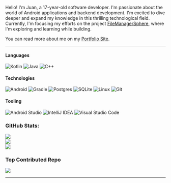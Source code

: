 Hello! I'm Juan, a 17-year-old software developer. I'm passionate about the world of Android applications and backend development. I'm excited to dive deeper and expand my knowledge in this thrilling technological field. Currently, I'm focusing my efforts on the project [FileManagerSphere](https://github.com/Ruan625Br/FileManagerSphere), where I'm exploring and learning while building.

You can read more about me on my [Portfolio Site](https://ruan625br.github.io/).


---


#### Languages
![Kotlin](https://img.shields.io/badge/kotlin-%237F52FF.svg?style=for-the-badge&logo=kotlin&logoColor=white) ![Java](https://img.shields.io/badge/java-%23ED8B00.svg?style=for-the-badge&logo=openjdk&logoColor=white) ![C++](https://img.shields.io/badge/c++-%2300599C.svg?style=for-the-badge&logo=c%2B%2B&logoColor=white) 

#### Technologies
![Android](https://img.shields.io/badge/Android-3DDC84?style=for-the-badge&logo=android&logoColor=white) ![Gradle](https://img.shields.io/badge/Gradle-02303A.svg?style=for-the-badge&logo=Gradle&logoColor=white)  ![Postgres](https://img.shields.io/badge/postgres-%23316192.svg?style=for-the-badge&logo=postgresql&logoColor=white) ![SQLite](https://img.shields.io/badge/sqlite-%2307405e.svg?style=for-the-badge&logo=sqlite&logoColor=white)  ![Linux](https://img.shields.io/badge/Linux-FCC624?style=for-the-badge&logo=linux&logoColor=black) ![Git](https://img.shields.io/badge/git-%23F05033.svg?style=for-the-badge&logo=git&logoColor=white)

#### Tooling  
![Android Studio](https://img.shields.io/badge/Android%20Studio-3DDC84.svg?style=for-the-badge&logo=android-studio&logoColor=white) ![IntelliJ IDEA](https://img.shields.io/badge/IntelliJIDEA-000000.svg?style=for-the-badge&logo=intellij-idea&logoColor=white) ![Visual Studio Code](https://img.shields.io/badge/Visual%20Studio%20Code-0078d7.svg?style=for-the-badge&logo=visual-studio-code&logoColor=white) 


### GitHub Stats:
![](https://github-readme-stats.vercel.app/api?username=Ruan625Br&theme=gotham&hide_border=true&include_all_commits=true&count_private=false)<br/>
![](https://github-readme-streak-stats.herokuapp.com/?user=Ruan625Br&theme=gotham&hide_border=true)<br/>
![](https://github-readme-stats.vercel.app/api/top-langs/?username=Ruan625Br&theme=gotham&hide_border=true&include_all_commits=true&count_private=false&layout=compact)

### Top Contributed Repo
![](https://github-contributor-stats.vercel.app/api?username=Ruan625Br&limit=5&theme=tokyonight&combine_all_yearly_contributions=true)


---
